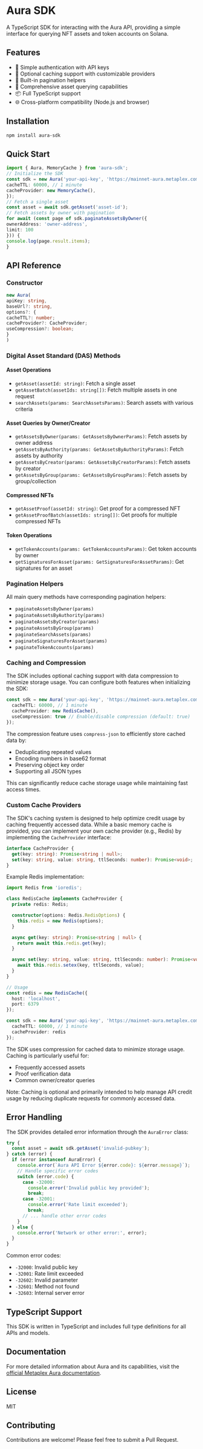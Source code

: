 # Aura SDK

A TypeScript SDK for interacting with the Aura API, providing a simple interface for querying NFT assets and token accounts on Solana.

## Features

- 🔑 Simple authentication with API keys
- 💾 Optional caching support with customizable providers
- 📄 Built-in pagination helpers
- 🔄 Comprehensive asset querying capabilities
- 📦 Full TypeScript support
- 🌐 Cross-platform compatibility (Node.js and browser)

## Installation
```bash
npm install aura-sdk
```
## Quick Start
```typescript
import { Aura, MemoryCache } from 'aura-sdk';
// Initialize the SDK
const sdk = new Aura('your-api-key', 'https://mainnet-aura.metaplex.com', {
cacheTTL: 60000, // 1 minute
cacheProvider: new MemoryCache(),
});
// Fetch a single asset
const asset = await sdk.getAsset('asset-id');
// Fetch assets by owner with pagination
for await (const page of sdk.paginateAssetsByOwner({
ownerAddress: 'owner-address',
limit: 100
})) {
console.log(page.result.items);
}

```
## API Reference

### Constructor
```typescript
new Aura(
apiKey: string,
baseUrl?: string,
options?: {
cacheTTL?: number;
cacheProvider?: CacheProvider;
useCompression?: boolean;
}
)
```
### Digital Asset Standard (DAS) Methods

#### Asset Operations
- `getAsset(assetId: string)`: Fetch a single asset
- `getAssetBatch(assetIds: string[])`: Fetch multiple assets in one request
- `searchAssets(params: SearchAssetsParams)`: Search assets with various criteria

#### Asset Queries by Owner/Creator
- `getAssetsByOwner(params: GetAssetsByOwnerParams)`: Fetch assets by owner address
- `getAssetsByAuthority(params: GetAssetsByAuthorityParams)`: Fetch assets by authority
- `getAssetsByCreator(params: GetAssetsByCreatorParams)`: Fetch assets by creator
- `getAssetsByGroup(params: GetAssetsByGroupParams)`: Fetch assets by group/collection

#### Compressed NFTs
- `getAssetProof(assetId: string)`: Get proof for a compressed NFT
- `getAssetProofBatch(assetIds: string[])`: Get proofs for multiple compressed NFTs

#### Token Operations
- `getTokenAccounts(params: GetTokenAccountsParams)`: Get token accounts by owner
- `getSignaturesForAsset(params: GetSignaturesForAssetParams)`: Get signatures for an asset

### Pagination Helpers

All main query methods have corresponding pagination helpers:
- `paginateAssetsByOwner(params)`
- `paginateAssetsByAuthority(params)`
- `paginateAssetsByCreator(params)`
- `paginateAssetsByGroup(params)`
- `paginateSearchAssets(params)`
- `paginateSignaturesForAsset(params)`
- `paginateTokenAccounts(params)`

### Caching and Compression

The SDK includes optional caching support with data compression to minimize storage usage. You can configure both features when initializing the SDK:

```typescript
const sdk = new Aura('your-api-key', 'https://mainnet-aura.metaplex.com', {
  cacheTTL: 60000, // 1 minute
  cacheProvider: new RedisCache(),
  useCompression: true // Enable/disable compression (default: true)
});
```

The compression feature uses `compress-json` to efficiently store cached data by:
- Deduplicating repeated values
- Encoding numbers in base62 format
- Preserving object key order
- Supporting all JSON types

This can significantly reduce cache storage usage while maintaining fast access times.

### Custom Cache Providers

The SDK's caching system is designed to help optimize credit usage by caching frequently accessed data. While a basic memory cache is provided, you can implement your own cache provider (e.g., Redis) by implementing the `CacheProvider` interface:

```typescript
interface CacheProvider {
  get(key: string): Promise<string | null>;
  set(key: string, value: string, ttlSeconds: number): Promise<void>;
}
```

Example Redis implementation:
```typescript
import Redis from 'ioredis';

class RedisCache implements CacheProvider {
  private redis: Redis;

  constructor(options: Redis.RedisOptions) {
    this.redis = new Redis(options);
  }

  async get(key: string): Promise<string | null> {
    return await this.redis.get(key);
  }

  async set(key: string, value: string, ttlSeconds: number): Promise<void> {
    await this.redis.setex(key, ttlSeconds, value);
  }
}

// Usage
const redis = new RedisCache({
  host: 'localhost',
  port: 6379
});

const sdk = new Aura('your-api-key', 'https://mainnet-aura.metaplex.com', {
  cacheTTL: 60000, // 1 minute
  cacheProvider: redis
});
```

The SDK uses compression for cached data to minimize storage usage. Caching is particularly useful for:
- Frequently accessed assets
- Proof verification data
- Common owner/creator queries

Note: Caching is optional and primarily intended to help manage API credit usage by reducing duplicate requests for commonly accessed data.

## Error Handling

The SDK provides detailed error information through the `AuraError` class:

```typescript
try {
  const asset = await sdk.getAsset('invalid-pubkey');
} catch (error) {
  if (error instanceof AuraError) {
    console.error(`Aura API Error ${error.code}: ${error.message}`);
    // Handle specific error codes
    switch (error.code) {
      case -32000:
        console.error('Invalid public key provided');
        break;
      case -32001:
        console.error('Rate limit exceeded');
        break;
      // ... handle other error codes
    }
  } else {
    console.error('Network or other error:', error);
  }
}
```

Common error codes:
- `-32000`: Invalid public key
- `-32001`: Rate limit exceeded
- `-32602`: Invalid parameter
- `-32601`: Method not found
- `-32603`: Internal server error

## TypeScript Support

This SDK is written in TypeScript and includes full type definitions for all APIs and models.

## Documentation

For more detailed information about Aura and its capabilities, visit the [official Metaplex Aura documentation](https://developers.metaplex.com/aura).

## License

MIT

## Contributing

Contributions are welcome! Please feel free to submit a Pull Request.
